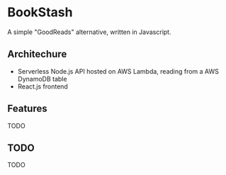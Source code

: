 # BookStash

A simple "GoodReads" alternative, written in Javascript.

## Architechure

* Serverless Node.js API hosted on AWS Lambda, reading from a AWS DynamoDB table
* React.js frontend

## Features

TODO

## TODO

TODO

